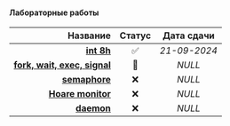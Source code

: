 #### Лабораторные работы

| **Название** | **Статус** | **Дата сдачи** |
|-:|:-:|:-:|
| [**int 8h**](https://github.com/unaun0/bmstu-os/tree/main/sem1/lab-int8h) |✅|_21-09-2024_|
| [**fork, wait, exec, signal**](https://github.com/unaun0/bmstu-os/tree/main/sem1/lab-fork)|🔄|_NULL_|
| [**semaphore**](https://github.com/unaun0/bmstu-os/tree/main/sem1/)|❌|_NULL_|
| [**Hoare monitor**](https://github.com/unaun0/bmstu-os/tree/main/sem1/)|❌|_NULL_|
| [**daemon**](https://github.com/unaun0/bmstu-os/tree/main/sem1/)|❌|_NULL_|
